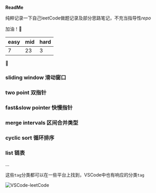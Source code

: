 
**ReadMe**

纯粹记录一下自己leetCode做题记录及部分思路笔记，不充当指导性*repo*

加油！🌄

| easy | mid | hard |
| ---  | --- | ---  |
| 7 | 23 | 3 |


📝
### sliding window 滑动窗口

### two point 双指针

### fast&slow pointer 快慢指针

### merge intervals 区间合并类型

### cyclic sort 循环排序

### list 链表

...

这些`tag`分类都可以在一些平台上找到，VSCode中也有响应的分类`tag`

![VSCode-leetCode](https://github.com/Jayantxu/leeCode/static/NO1.png)

